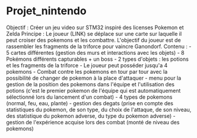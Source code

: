 # Projet_nintendo

Objectif : Créer un jeu video sur STM32 inspiré des licenses Pokemon et Zelda
Principe :  Le joueur (LINK) se déplace sur une carte sur laquelle il peut croiser des pokemons et les combattre. L'objectif du joueur est de rassembler les fragments de la triforce pour vaincre Ganondorf.
Contenu  : 
          - 5 cartes différentes (gestion des murs et interactions avec les objets)
          - 8 Pokémons différents capturables + un boss
          - 2 types d'objets : les potions et les fragments de la triforce
          - Le joueur peut posséder jusqu'a 4 pokemons
          - Combat contre les pokemons en tour par tour avec la possibilité de changer de pokemon à la place d'attaquer
          - menu pour la gestion de la position des pokemons dans l'équipe et l'utilisation des potions (c'est le premier pokemon de l'équipe qui est automatiquement sélectionné lors du lancement d'un combat)
          - 4 types de pokemons (normal, feu, eau, plante)
          - gestion des degats (prise en compte des statistiques du pokemon, de son type, du choix de l'attaque, de son niveau, des statistique du pokemon adverse, du type du pokemon adverse)
          - gestion de l'expérience acquise lors des combat (monté de niveau des pokemons)
          
          
